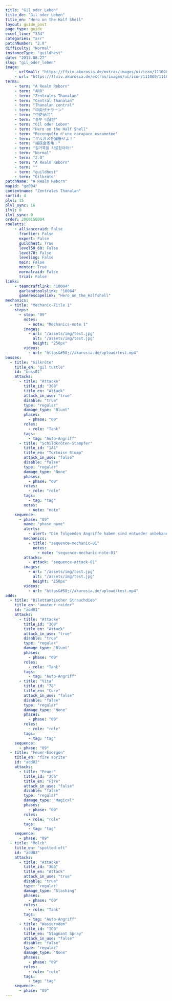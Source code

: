 ```yaml
---
title: "Gil oder Leben"
title_de: "Gil oder Leben"
title_en: "Hero on the Half Shell"
layout: guide_post
page_type: guide
excel_line: "334"
categories: "arr"
patchNumber: "2.0"
difficulty: "Normal"
instanceType: "guildhest"
date: "2013.08.27"
slug: "gil_oder_leben"
image:
    - urlSmall: "https://ffxiv.akurosia.de/extras/images/ui/icon/111000/111008.png"
    - url: "https://ffxiv.akurosia.de/extras/images/ui/icon/111000/111008.png"
terms:
    - term: "A Realm Reborn"
    - term: "ARR"
    - term: "Zentrales Thanalan"
    - term: "Central Thanalan"
    - term: "Thanalan central"
    - term: "中央ザナラーン"
    - term: "中萨纳兰"
    - term: "중부 다날란"
    - term: "Gil oder Leben"
    - term: "Hero on the Half Shell"
    - term: "Reconquête d'une carapace escamotée"
    - term: "ギルガメを捕獲せよ！"
    - term: "捕获金币龟！"
    - term: "길거북을 사로잡아라!"
    - term: "Normal"
    - term: "2.0"
    - term: "A Realm Reborn"
    - term: ""
    - term: "guildhest"
    - term: "Gilkröte"
patchName: "A Realm Reborn"
mapid: "go004"
contentname: "Zentrales Thanalan"
sortid: 4
plvl: 15
plvl_sync: 16
ilvl: 0
ilvl_sync: 0
order: 2000150004
rouletts:
    - allianceraid: False
      frontier: False
      expert: False
      guildhest: True
      level50_60: False
      level70: False
      leveling: False
      main: False
      mentor: True
      normalraid: False
      trial: False
links:
    - teamcraftlink: "10004"
      garlandtoolslink: "10004"
      gamerescapelink: "Hero_on_the_Halfshell"
mechanics:
  - title: "Mechanic-Title 1"
    steps:
      - step: "09"
        notes:
          - note: "Mechanics-note 1"
        images:
          - url: "/assets/img/test.jpg"
            alt: "/assets/img/test.jpg"
            height: "250px"
        videos:
          - url: "https&#58;//akurosia.de/upload/test.mp4"
bosses:
  - title: "Gilkröte"
    title_en: "gil turtle"
    id: "boss01"
    attacks:
      - title: "Attacke"
        title_id: "368"
        title_en: "Attack"
        attack_in_use: "true"
        disable: "true"
        type: "regular"
        damage_type: "Blunt"
        phases:
          - phase: "09"
        roles:
          - role: "Tank"
        tags:
          - tag: "Auto-Angriff"
      - title: "Schildkröten-Stampfer"
        title_id: "1A1"
        title_en: "Tortoise Stomp"
        attack_in_use: "false"
        disable: "false"
        type: "regular"
        damage_type: "None"
        phases:
          - phase: "09"
        roles:
          - role: "role"
        tags:
          - tag: "tag"
        notes:
          - note: "note"
    sequence:
      - phase: "09"
        name: "phase_name"
        alerts:
          - alert: "Die folgenden Angriffe haben sind entweder unbekannt oder haben keine klare Herkunft"
        mechanics:
          - title: "sequence-mechanic-01"
            notes:
              - note: "sequence-mechanic-note-01"
        attacks:
          - attack: "sequence-attack-01"
        images:
          - url: "/assets/img/test.jpg"
            alt: "/assets/img/test.jpg"
            height: "250px"
        videos:
          - url: "https&#58;//akurosia.de/upload/test.mp4"
adds:
  - title: "Dilettantischer Strauchdieb"
    title_en: "amateur raider"
    id: "add01"
    attacks:
      - title: "Attacke"
        title_id: "368"
        title_en: "Attack"
        attack_in_use: "true"
        disable: "true"
        type: "regular"
        damage_type: "Blunt"
        phases:
          - phase: "09"
        roles:
          - role: "Tank"
        tags:
          - tag: "Auto-Angriff"
      - title: "Vita"
        title_id: "78"
        title_en: "Cure"
        attack_in_use: "false"
        disable: "false"
        type: "regular"
        damage_type: "None"
        phases:
          - phase: "09"
        roles:
          - role: "role"
        tags:
          - tag: "tag"
    sequence:
      - phase: "09"
  - title: "Feuer-Exergon"
    title_en: "fire sprite"
    id: "add02"
    attacks:
      - title: "Feuer"
        title_id: "3C6"
        title_en: "Fire"
        attack_in_use: "false"
        disable: "false"
        type: "regular"
        damage_type: "Magical"
        phases:
          - phase: "09"
        roles:
          - role: "role"
        tags:
          - tag: "tag"
    sequence:
      - phase: "09"
  - title: "Molch"
    title_en: "spotted eft"
    id: "add03"
    attacks:
      - title: "Attacke"
        title_id: "366"
        title_en: "Attack"
        attack_in_use: "true"
        disable: "true"
        type: "regular"
        damage_type: "Slashing"
        phases:
          - phase: "09"
        roles:
          - role: "Tank"
        tags:
          - tag: "Auto-Angriff"
      - title: "Wasserodem"
        title_id: "1C0"
        title_en: "Stagnant Spray"
        attack_in_use: "false"
        disable: "false"
        type: "regular"
        damage_type: "None"
        phases:
          - phase: "09"
        roles:
          - role: "role"
        tags:
          - tag: "tag"
    sequence:
      - phase: "09"
---
```

